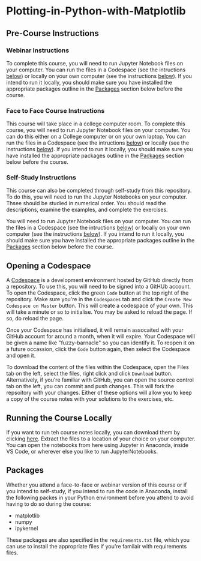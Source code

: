 # Plotting-in-Python-with-Matplotlib

## Pre-Course Instructions

### Webinar Instructions

To complete this course, you will need to run Jupyter Notebook files on your computer. You can run the files in a Codespace (see the intructions [below](#-opening-a-codespace)) or locally on your own computer (see the instructions [below](#-running-the-course-locally)). If you intend to run it locally, you should make sure you have installed the appropriate packages outline in the [Packages](#packages) section below before the course.

### Face to Face Course Instructions

This course will take place in a college computer room. To complete this course, you will need to run Jupyter Notebook files on your computer. You can do this either on a College computer or on your own laptop. You can run the files in a Codespace (see the intructions [below](#-opening-a-codespace)) or locally (see the instructions [below](#-running-the-course-locally)). If you intend to run it locally, you should make sure you have installed the appropriate packages outline in the [Packages](#packages) section below before the course.

### Self-Study Instructions

This course can also be completed through self-study from this repository. To do this, you will need to run the Jupyter Notebooks on your computer. Thsee should be studied in numerical order. You should read the descriptions, examine the examples, and complete the exercises.

You will need to run Jupyter Notebook files on your computer. You can run the files in a Codespace (see the intructions [below](#-opening-a-codespace)) or locally on your own computer (see the instructions [below](#-running-the-course-locally)). If you intend to run it locally, you should make sure you have installed the appropriate packages outline in the [Packages](#packages) section below before the course.

## Opening a Codespace

A [Codespace](https://docs.github.com/en/codespaces/overview) is a development environment hosted by GitHub directly from a repository. To use this, you will need to be signed into a GitHUb account. To open the Codespace, click the green ```Code``` button at the top right of the repository. Make sure you're in the ```Codespaces``` tab and click the ```Create New Codespace on Master``` button. This will create a codespace of your own. This will take a minute or so to initialise. You may be asked to reload the page. If so, do reload the page.

Once your Codespace has initialised, it will remain assocaited with your GitHub account for around a month, when it will expire. Your Codespace will be given a name like "fuzzy-barnacle" so you can identify it. To reopen it on a future occassion, click the ```Code``` button again, then select the Codespace and open it.

To download the content of the files within the Codespace, open the Files tab on the left, select the files, right click and click ```Download``` button. Alternatively, if you're familiar with GitHub, you can open the source control tab on the left, you can commit and push changes. This will fork the repsoitory with your changes. Either of these options will allow you to keep a copy of the course notes with your solutions to the exercises, etc.

## Running the Course Locally

If you want to run teh course notes locally, you can download them by clicking [here](https://github.com/coolernato/Plotting-in-Python-with-Matplotlib/archive/refs/heads/main.zip). Extract the files to a location of your choice on your computer. You can open the notebooks from here using Jupyter in Anaconda, inside VS Code, or wherever else you like to run JupyterNotebooks.

## Packages

Whether you attend a face-to-face or webinar version of this course or if you intend to self-study, if you intend to run the code in Anaconda, install the following packes in your Python environment before you attend to avoid having to do so during the course:

* matplotlib
* numpy
* ipykernel

These packages are also specified in the ```requirements.txt``` file, which you can use to install the appropriate files if you're familair with requirements files.